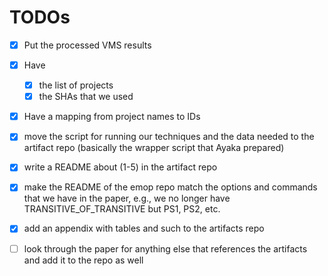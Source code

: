 # TODOs

- [x] Put the processed VMS results
- [x] Have
  - [x] the list of projects
  - [x] the SHAs that we used
- [x] Have a mapping from project names to IDs
- [x] move the script for running our techniques and the data needed to the artifact repo (basically the wrapper script that Ayaka prepared)
- [x] write a README about (1-5) in the artifact repo
- [x] make the README of the emop repo match the options and commands that we have in the paper, e.g., we no longer have TRANSITIVE_OF_TRANSITIVE but PS1, PS2, etc.
- [x] add an appendix with tables and such to the artifacts repo
- [ ] look through the paper for anything else that references the artifacts and add it to the repo as well

